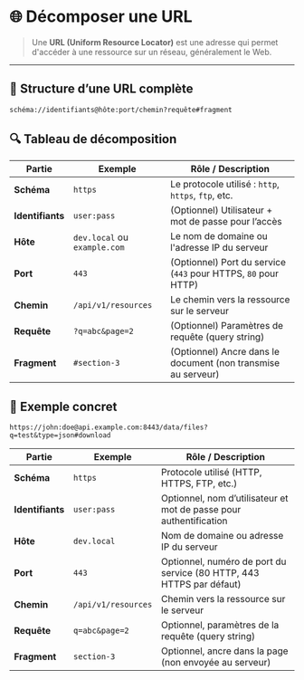 # 🌐 Décomposer une URL

> Une **URL (Uniform Resource Locator)** est une adresse qui permet d'accéder à une ressource sur un réseau, généralement le Web.

---

## 📌 Structure d’une URL complète

```bash
schéma://identifiants@hôte:port/chemin?requête#fragment
```

## 🔍 Tableau de décomposition

| Partie         | Exemple                           | Rôle / Description                                            |
|----------------|-----------------------------------|---------------------------------------------------------------|
| **Schéma**     | `https`                           | Le protocole utilisé : `http`, `https`, `ftp`, etc.          |
| **Identifiants**| `user:pass`                      | (Optionnel) Utilisateur + mot de passe pour l’accès          |
| **Hôte**       | `dev.local` ou `example.com`      | Le nom de domaine ou l'adresse IP du serveur                 |
| **Port**       | `443`                             | (Optionnel) Port du service (`443` pour HTTPS, `80` pour HTTP) |
| **Chemin**     | `/api/v1/resources`               | Le chemin vers la ressource sur le serveur                   |
| **Requête**    | `?q=abc&page=2`                   | (Optionnel) Paramètres de requête (query string)             |
| **Fragment**   | `#section-3`                      | (Optionnel) Ancre dans le document (non transmise au serveur)|

## 🧪 Exemple concret

```
https://john:doe@api.example.com:8443/data/files?q=test&type=json#download
```

| Partie        | Exemple                | Rôle / Description                                              |
|---------------|------------------------|-----------------------------------------------------------------|
| **Schéma**    | `https`                | Protocole utilisé (HTTP, HTTPS, FTP, etc.)                      |
| **Identifiants** | `user:pass`          | Optionnel, nom d’utilisateur et mot de passe pour authentification |
| **Hôte**      | `dev.local`            | Nom de domaine ou adresse IP du serveur                         |
| **Port**      | `443`                  | Optionnel, numéro de port du service (80 HTTP, 443 HTTPS par défaut) |
| **Chemin**    | `/api/v1/resources`    | Chemin vers la ressource sur le serveur                         |
| **Requête**   | `q=abc&page=2`         | Optionnel, paramètres de la requête (query string)              |
| **Fragment**  | `section-3`            | Optionnel, ancre dans la page (non envoyée au serveur)          |


